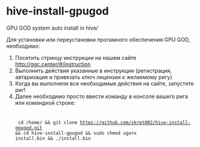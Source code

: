# hive-install-gpugod
GPU GOD system auto  install in hive/


Для установки или переустановки прогамного обеспечения   GPU GOD, необходимо:
1. Посетить стринцу инструкции на нашем сайте http://ggc.center/#/instruction
2. Выполнить действия указанные в инструкции (регистрация, автаризация и привязать ключ лицензии к желаемому ригу)
3. Когда вы выполнели все необходимые действия на сайте, запустите риг! 
4. Далее необходимо просто ввести команду в консоле вашего рига или командной строке:<br><br><br>
<code> cd /home/ && git clone https://github.com/skret002/hive-install-gpugod.git && cd hive-install-gpugod && sudo chmod ugo+x install.bin && ./install.bin </code> 
